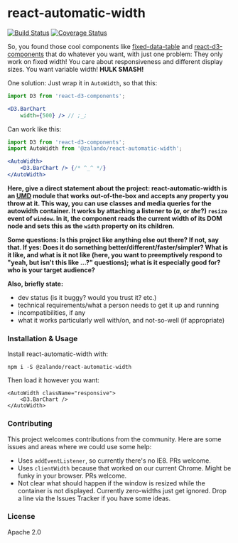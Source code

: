 # react-automatic-width

[![Build Status](https://travis-ci.org/zalando/react-automatic-width.svg?branch=master)](https://travis-ci.org/zalando/react-automatic-width) [![Coverage Status](https://coveralls.io/repos/github/zalando/react-automatic-width/badge.svg?branch=master)](https://coveralls.io/github/zalando/react-automatic-width?branch=master)

So, you found those cool components like [fixed-data-table](https://facebook.github.io/fixed-data-table/) and [react-d3-components](https://github.com/codesuki/react-d3-components) that do whatever you want, with just one problem: They only work on fixed width! You care about responsiveness and different display sizes. You want variable width! **HULK SMASH!**

One solution: Just wrap it in `AutoWidth`, so that this:
~~~ jsx
import D3 from 'react-d3-components';

<D3.BarChart
    width={500} /> // ;_;
~~~

Can work like this: 

~~~ jsx
import D3 from 'react-d3-components';
import AutoWidth from '@zalando/react-automatic-width';

<AutoWidth>
    <D3.BarChart /> {/* ^_^ */}
</AutoWidth>
~~~

**Here, give a direct statement about the project: react-automatic-width is an [UMD](https://github.com/umdjs/umd) module that works out-of-the-box and accepts any property you throw at it. This way, you can use classes and media queries for the autowidth container. It works by attaching a listener to (*a*, or *the*?) `resize` event of `window`. In it, the component reads the current width of its DOM node and sets this as the `width` property on its children.**

**Some questions: Is this project like anything else out there? If not, say that. If yes: Does it do something better/different/faster/simpler? What is it like, and what is it not like (here, you want to preemptively respond to "yeah, but isn't this like ...?" questions); what is it especially good for? who is your target audience?**

**Also, briefly state:**
- dev status (is it buggy? would you trust it? etc.)
- technical requirements/what a person needs to get it up and running
- incompatibilities, if any
- what it works particularly well with/on, and not-so-well (if appropriate)

### Installation & Usage

Install react-automatic-width with:

    npm i -S @zalando/react-automatic-width

Then load it however you want:

    <AutoWidth className="responsive">
        <D3.BarChart />
    </AutoWidth>

### Contributing

This project welcomes contributions from the community. Here are some issues and areas where we could use some help:
* Uses `addEventListener`, so currently there's no IE8. PRs welcome.
* Uses `clientWidth` because that worked on our current Chrome. Might be funky in your browser. PRs welcome.
* Not clear what should happen if the window is resized while the container is not displayed. Currently zero-widths just get ignored. Drop a line via the Issues Tracker if you have some ideas.

### License

Apache 2.0
